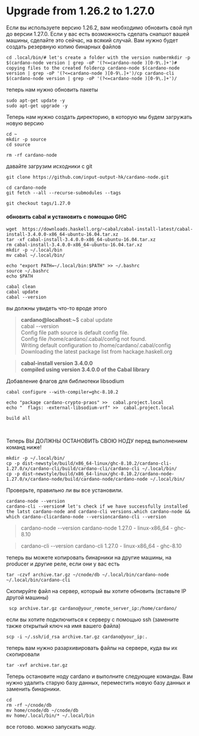 # Upgrade from 1.26.2 to 1.27.0

Если вы используете версию 1.26.2, вам необходимо обновить свой пул до версии 1.27.0. Если у вас есть возможность сделать снапшот вашей машины, сделайте это сейчас, на всякий случай. Вам нужно будет создать резервную копию бинарных файлов

```text
cd .local/bin/​# let's create a folder with the version numbermkdir -p $(cardano-node version | grep -oP '(?<=cardano-node )[0-9\.]+')​# copying files to the created foldercp cardano-node $(cardano-node version | grep -oP '(?<=cardano-node )[0-9\.]+')/cp cardano-cli $(cardano-node version | grep -oP '(?<=cardano-node )[0-9\.]+')/
```

теперь нам нужно обновить пакеты

```text
sudo apt-get update -y
sudo apt-get upgrade -y​
```

Теперь нам нужно создать директорию, в которую мы будем загружать новую версию

```text
cd ~
mkdir -p source
cd source
```

```text
rm -rf cardano-node
```

давайте загрузим исходники с git

```text
git clone https://github.com/input-output-hk/cardano-node.git

cd cardano-node
git fetch --all --recurse-submodules --tags

git checkout tags/1.27.0
```

####  обновить cabal и установить с помощью GHC

```text
wget  https://downloads.haskell.org/~cabal/cabal-install-latest/cabal-install-3.4.0.0-x86_64-ubuntu-16.04.tar.xz
tar -xf cabal-install-3.4.0.0-x86_64-ubuntu-16.04.tar.xz
rm cabal-install-3.4.0.0-x86_64-ubuntu-16.04.tar.xz
mkdir -p ~/.local/bin
mv cabal ~/.local/bin/
```

```text
echo "export PATH=~/.local/bin:$PATH" >> ~/.bashrc 
source ~/.bashrc 
echo $PATH
```

```text
cabal clean
cabal update
cabal --version
```

вы должны увидеть что-то вроде этого

> **cardano@localhost**:**~**$  cabal update  
> cabal --version  
> Config file path source is default config file.  
> Config file /home/cardano/.cabal/config not found.  
> Writing default configuration to /home/cardano/.cabal/config  
> Downloading the latest package list from hackage.haskell.org

> **cabal-install version 3.4.0.0  
> compiled using version 3.4.0.0 of the Cabal library**

Добавление флагов для библиотеки libsodium

```text
cabal configure --with-compiler=ghc-8.10.2
```

```text
echo "package cardano-crypto-praos" >>  cabal.project.local
echo "  flags: -external-libsodium-vrf" >>  cabal.project.local
```

```text
build all
```

​

Теперь ВЫ ДОЛЖНЫ ОСТАНОВИТЬ СВОЮ НОДУ перед выполнением команд ниже!

```text
mkdir -p ~/.local/bin/
cp -p dist-newstyle/build/x86_64-linux/ghc-8.10.2/cardano-cli-1.27.0/x/cardano-cli/build/cardano-cli/cardano-cli ~/.local/bin/
cp -p dist-newstyle/build/x86_64-linux/ghc-8.10.2/cardano-node-1.27.0/x/cardano-node/build/cardano-node/cardano-node ~/.local/bin/
```

Проверьте, правильно ли вы все установили.

```text
cardano-node --version
cardano-cli --version# let's check if we have successfully installed the latst cardano-node and cardano-cli versions.which cardano-node && which cardano-clicardano-node --versioncardano-cli --version
```

> cardano-node --version cardano-node 1.27.0 - linux-x86\_64 - ghc-8.10

> cardano-cli --version cardano-cli 1.27.0 - linux-x86\_64 - ghc-8.10

теперь вы можете копировать бинарники на другие машины, на producer и другие реле, если они у вас есть

```text
tar -czvf archive.tar.gz ~/cnode/db ~/.local/bin/cardano-node ~/.local/bin/cardano-cli
```

Скопируйте файл на сервер, который вы хотите обновить \(вставьте IP другой машины\)

```text
 scp archive.tar.gz cardano@your_remote_server_ip:/home/cardano/
```

если вы хотите подключиться к серверу с помощью ssh \(замените также открытый ключ на имя вашего файла\)

```text
scp -i ~/.ssh/id_rsa archive.tar.gz cardano@your_ip:.
```

теперь вам нужно разархивировать файлы на сервере, куда вы их скопировали

```text
tar -xvf archive.tar.gz 
```

Теперь остановите ноду cardano и выполните следующие команды. Вам нужно удалить старую базу данных, переместить новую базу данных и заменить бинарники.

```text
cd
rm -rf ~/cnode/db 
mv home/cnode/db ~/cnode/db
mv home/.local/bin/* ~/.local/bin 
```

все готово. можно запускать ноду.

